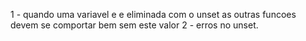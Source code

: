 1 - quando uma variavel e e eliminada com o unset as outras funcoes devem se comportar bem sem este valor
2 - erros no unset.